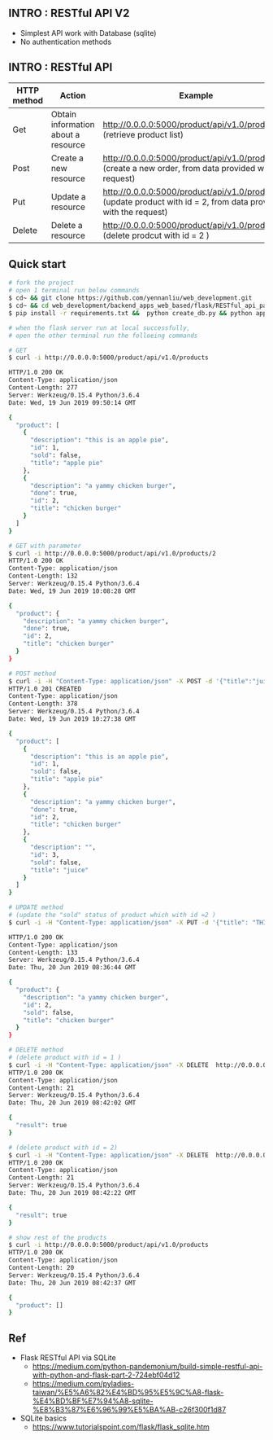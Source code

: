 ## INTRO : RESTful API V2
  - Simplest API work with Database (sqlite)
  - No authentication methods 

## INTRO : RESTful API 
|  HTTP method | Action | Example |
| --- | -------- | ---- | 
|Get| Obtain information about a resource | http://0.0.0.0:5000/product/api/v1.0/products <br>(retrieve product list) | 
|Post| Create a new resource | http://0.0.0.0:5000/product/api/v1.0/products <br> (create a new order, from data provided with the request)| 
|Put| Update a resource | http://0.0.0.0:5000/product/api/v1.0/products/2 <br> (update product with id = 2, from data provided with the request) | 
|Delete| Delete a resource | http://0.0.0.0:5000/product/api/v1.0/products/2 <br> (delete prodcut with id = 2 ) | 

## Quick start 
``` bash
# fork the project 
# open 1 terminal run below commands 
$ cd~ && git clone https://github.com/yennanliu/web_development.git
$ cd~ && cd web_development/backend_apps_web_based/flask/RESTful_api_part2
$ pip install -r requirements.txt &&  python create_db.py && python app.py 

# when the flask server run at local successfully, 
# open the other terminal run the folloeing commands 
```
```bash 
# GET 
$ curl -i http://0.0.0.0:5000/product/api/v1.0/products

HTTP/1.0 200 OK
Content-Type: application/json
Content-Length: 277
Server: Werkzeug/0.15.4 Python/3.6.4
Date: Wed, 19 Jun 2019 09:50:14 GMT

{
  "product": [
    {
      "description": "this is an apple pie", 
      "id": 1, 
      "sold": false, 
      "title": "apple pie"
    }, 
    {
      "description": "a yammy chicken burger", 
      "done": true, 
      "id": 2, 
      "title": "chicken burger"
    }
  ]
}

```
```bash 
# GET with parameter
$ curl -i http://0.0.0.0:5000/product/api/v1.0/products/2 
HTTP/1.0 200 OK
Content-Type: application/json
Content-Length: 132
Server: Werkzeug/0.15.4 Python/3.6.4
Date: Wed, 19 Jun 2019 10:08:28 GMT

{
  "product": {
    "description": "a yammy chicken burger", 
    "done": true, 
    "id": 2, 
    "title": "chicken burger"
  }
}


```

```bash
# POST method 
$ curl -i -H "Content-Type: application/json" -X POST -d '{"title":"juice"}' http://0.0.0.0:5000/product/api/v1.0/products
HTTP/1.0 201 CREATED
Content-Type: application/json
Content-Length: 378
Server: Werkzeug/0.15.4 Python/3.6.4
Date: Wed, 19 Jun 2019 10:27:38 GMT

{
  "product": [
    {
      "description": "this is an apple pie", 
      "id": 1, 
      "sold": false, 
      "title": "apple pie"
    }, 
    {
      "description": "a yammy chicken burger", 
      "done": true, 
      "id": 2, 
      "title": "chicken burger"
    }, 
    {
      "description": "", 
      "id": 3, 
      "sold": false, 
      "title": "juice"
    }
  ]
}

```

```bash
# UPDATE method 
# (update the "sold" status of product which with id =2 )
$ curl -i -H "Content-Type: application/json" -X PUT -d '{"title": "THIS IS CAKE","description":"cake tasted good"}' http://0.0.0.0:5000/product/api/v1.0/products/2

HTTP/1.0 200 OK
Content-Type: application/json
Content-Length: 133
Server: Werkzeug/0.15.4 Python/3.6.4
Date: Thu, 20 Jun 2019 08:36:44 GMT

{
  "product": {
    "description": "a yammy chicken burger", 
    "id": 2, 
    "sold": false, 
    "title": "chicken burger"
  }
}

``` 

```bash
# DELETE method 
# (delete product with id = 1 )
$ curl -i -H "Content-Type: application/json" -X DELETE  http://0.0.0.0:5000/product/api/v1.0/products/1
HTTP/1.0 200 OK
Content-Type: application/json
Content-Length: 21
Server: Werkzeug/0.15.4 Python/3.6.4
Date: Thu, 20 Jun 2019 08:42:02 GMT

{
  "result": true
}

# (delete product with id = 2)
$ curl -i -H "Content-Type: application/json" -X DELETE  http://0.0.0.0:5000/product/api/v1.0/products/2
HTTP/1.0 200 OK
Content-Type: application/json
Content-Length: 21
Server: Werkzeug/0.15.4 Python/3.6.4
Date: Thu, 20 Jun 2019 08:42:22 GMT

{
  "result": true
}

# show rest of the products 
$ curl -i http://0.0.0.0:5000/product/api/v1.0/products
HTTP/1.0 200 OK
Content-Type: application/json
Content-Length: 20
Server: Werkzeug/0.15.4 Python/3.6.4
Date: Thu, 20 Jun 2019 08:42:37 GMT

{
  "product": []
}

``` 

## Ref 
- Flask RESTful API via SQLite 
	- https://medium.com/python-pandemonium/build-simple-restful-api-with-python-and-flask-part-2-724ebf04d12
	- https://medium.com/pyladies-taiwan/%E5%A6%82%E4%BD%95%E5%9C%A8-flask-%E4%BD%BF%E7%94%A8-sqlite-%E8%B3%87%E6%96%99%E5%BA%AB-c26f300f1d87
- SQLite basics
	- https://www.tutorialspoint.com/flask/flask_sqlite.htm